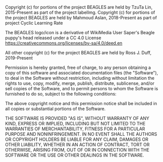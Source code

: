 Copyright (c) for portions of the project BEAGLES are held by TzuTa Lin, 2015-Present as part of the project labelImg.
Copyright (c) for portions of the project BEAGLES are held by Mahmoud Aslan, 2018-Present as part of project Cyclic Learning Rate

The BEAGLES logo/icon is a derivative of WikiMedia User Saper's Beagle puppy's head released under a CC 4.0 License https://creativecommons.org/licenses/by-sa/4.0/deed.en

All other copyright (c) for the project BEAGLES are held by Ross J. Duff, 2019-Present

Permission is hereby granted, free of charge, to any person obtaining a copy of this software and associated documentation files (the "Software"), to deal in the Software without restriction, including without limitation the rights to use, copy, modify, merge, publish, distribute, sublicense, and/or sell copies of the Software, and to permit persons to whom the Software is furnished to do so, subject to the following conditions:

The above copyright notice and this permission notice shall be included in all copies or substantial portions of the Software.

THE SOFTWARE IS PROVIDED "AS IS", WITHOUT WARRANTY OF ANY KIND, EXPRESS OR IMPLIED, INCLUDING BUT NOT LIMITED TO THE WARRANTIES OF MERCHANTABILITY, FITNESS FOR A PARTICULAR PURPOSE AND NONINFRINGEMENT. IN NO EVENT SHALL THE AUTHORS OR COPYRIGHT HOLDERS BE LIABLE FOR ANY CLAIM, DAMAGES OR OTHER LIABILITY, WHETHER IN AN ACTION OF CONTRACT, TORT OR OTHERWISE, ARISING FROM, OUT OF OR IN CONNECTION WITH THE SOFTWARE OR THE USE OR OTHER DEALINGS IN THE SOFTWARE.
